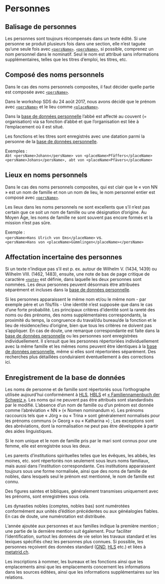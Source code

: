 # Personnes

## Balisage de personnes

Les personnes sont toujours récompensés dans un texte édité.
Si une personne se produit plusieurs fois dans une section, elle n’est taguée qu’une seule fois
avec [`<persName>`](persName.fr.md).
[`<persName>`](persName.fr.md), si possible, comprenez un nom personnel dans le nominatif.
Seul le nom est attribué sans informations supplémentaires, telles que les titres d’emploi, les
titres, etc.

## Composé des noms personnels

Dans le cas des noms personnels composites, il faut décider quelle partie est composée avec 
[`<persName>`](persName.fr.md).

Dans le workshop SDS du 24 août 2017, nous avons décidé que le prénom avec
[`<persName>`](persName.fr.md) et le lieu comme [`<placeName>`](placeName.fr.md).

Dans la [base de données personnelle](https://personae.ssrq-sds-fds.ch/)
l’abbé est affecté au couvent (= organisation) via sa fonction d’abbé et que l’organisation est
liée à l’emplacement où il est situé.

Les fonctions et les titres sont enregistrés avec une datation parmi la personne de la
[base de données personnelle](https://personae.ssrq-sds-fds.ch/).

Exemples :  
`Abt <persName>Johann</persName> von <placeName>Pfäffers</placeName>`  
`<persName>Johans</persName>, abt von <placeName>Pfävers</placeName>`

## Lieux en noms personnels

Dans le cas des noms personnels composites, qui est clair que le « von NN » est un nom de famille et
non un nom de lieu, le nom personnel entier est composé avec [`<persName>`](persName.fr.md).

Les lieux dans les noms personnels ne sont excellents que s’il n’est pas certain que ce soit un
nom de famille ou une désignation d’origine.
Au Moyen Âge, les noms de famille ne sont souvent pas encore formés et la mission n’est pas sûre.

Exemple :  
`<persName>Hans Ulrich von Ems</placeName>` vs.  
`<persName>Hans von <placeName>Gümmlingen</placeName></persName>`

## Affectation incertaine des personnes

Si un texte n’indique pas s’il est p. ex. autour de Wilhelm V. (1434, 1439) ou Wilhelm VIII.
(1462, 1483), ensuite, une note de bas de page critique de caractère [`<note>`](note.fr.md) est
définie, dans laquelle les deux personnes sont nommées.
Les deux personnes peuvent désormais être attribuées séparément et incluses dans la 
[base de données personnelle](https://personae.ssrq-sds-fds.ch/).

Si les personnes apparaissent le même nom et/ou le même nom - par exemple père et un fils/fils -
Une identité n’est supposée que dans le cas d’une forte probabilité.
Les principaux critères d’identité sont la rareté des noms ou des prénoms, des noms supplémentaires
correspondants, la proximité du temps, la congruence du travail/du bureau/de la fonction et le lieu
de résidence/lieu d’origine, bien que tous les critères ne doivent pas s’appliquer.
En cas de doute, une remarque correspondante est faite dans la
[base de données personnelle](https://personae.ssrq-sds-fds.ch/)
ou les personnes sont enregistrées individuellement.
Il s’ensuit que les personnes répertoriées individuellement avec la même famille et les mêmes noms
peuvent être identiques à la [base de données personnelle](https://personae.ssrq-sds-fds.ch/),
même si elles sont répertoriées séparément.
Des recherches plus détaillées conduiraient éventuellement à des corrections ici.

## Enregistrement de la base de données																		

Les noms de personne et de famille sont répertoriés sous l’orthographe utilisée aujourd’hui 
conformément à [HLS](https://hls-dhs-dss.ch/de/),
[HBLS](https://www.digibern.ch/katalog/historisch-biographisches-lexikon-der-schweiz)
et [« Familiennamenbuch der Schweiz »](https://hls-dhs-dss.ch/famn/?pagename=famn2).
Les noms qui ne peuvent pas être attribués sont standardisés par le modifié.
L’absence d’un nom de famille ou d’un prénom est donnée comme l’abréviation « NN »
(« Nomen nominandum »).
Les prénoms raccourcis tels que « Jörg » ou « Trina » sont généralement normalisés pour les prénoms
communs (« Georg » ou « Katharina ») ;
Les exceptions sont des abréviations, dont la normalisation ne peut pas être développée à partir
des aides linguistiques.

Si le nom unique et le nom de famille pris par le mari sont connus pour une femme, elle est
enregistrée sous les deux.

Les parents d’institutions spirituelles telles que les évêques, les abbés, les moines, etc. sont
répertoriés non seulement sous leurs noms familiaux, mais aussi dans l’institution correspondante.
Ces institutions apparaissent toujours sous une forme normalisée, ainsi que des noms de famille de
nobles, dans lesquels seul le prénom est mentionné, le nom de famille est connu.

Des figures saintes et bibliques, généralement transmises uniquement avec les prénoms, sont
enregistrées sous cela.

Les dynasties nobles (comptes, nobles bas) sont numérotées conformément aux unités d’édition
précédentes ou aux généalogies fiables. En cas de doute, une numérotation est distribuée.

L’année ajoutée aux personnes et aux familles indique la première mention ; une partie de la
dernière mention suit également.
Pour faciliter l’identification, surtout les données de vie selon les travaux standard et les
lexiques spécifiés chez les personnes plus connues.
Si possible, les personnes reçoivent des données standard ([GND](https://lobid.org/gnd), 
[HLS](https://hls-dhs-dss.ch/de/) etc.) et liées à [metatrid.ch](https://metagrid.ch/).

Les inscriptions à nommer, les bureaux et les fonctions ainsi que les emplacements ainsi que les
emplacements concernent les informations dans les sources éditées, ainsi que les informations
supplémentaires sur les relations.
